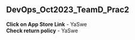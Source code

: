 ## DevOps_Oct2023_TeamD_Prac2

**Click on App Store Link** - YaSwe <br>
**Check return policy** - YaSwe
